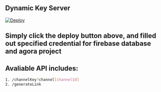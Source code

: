## Dynamic Key Server

[![Deploy](https://www.herokucdn.com/deploy/button.svg)](https://heroku.com/deploy?template=https://github.com/ericwu1997/video-chat/tree/DynamicKeyGenerator-server)

## Simply click the deploy button above, and filled out specified credential for firebase database and agora project
## Avaliable API includes:
```sh
1. /channelKey?channel[channelId]
2. /generateLink
```
